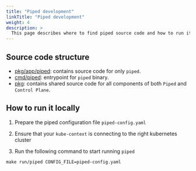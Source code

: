 ```yaml
---
title: "Piped development"
linkTitle: "Piped development"
weight: 4
description: >
  This page describes where to find piped source code and how to run it locally for debugging.
---
```


## Source code structure

- [pkg/app/piped](https://github.com/pipe-cd/pipecd/tree/master/pkg/app/piped): contains source code for only `piped`.
- [cmd/piped](https://github.com/pipe-cd/pipecd/tree/master/cmd/piped): entrypoint for `piped` binary.
- [pkg](https://github.com/pipe-cd/pipecd/tree/master/pkg): contains shared source code for all components of both `Piped` and `Control Plane`.

## How to run it locally

1. Prepare the piped configuration file `piped-config.yaml`

2. Ensure that your `kube-context` is connecting to the right kubernetes cluster

2. Run the following command to start running `piped`

``` console
make run/piped CONFIG_FILE=piped-config.yaml
```
